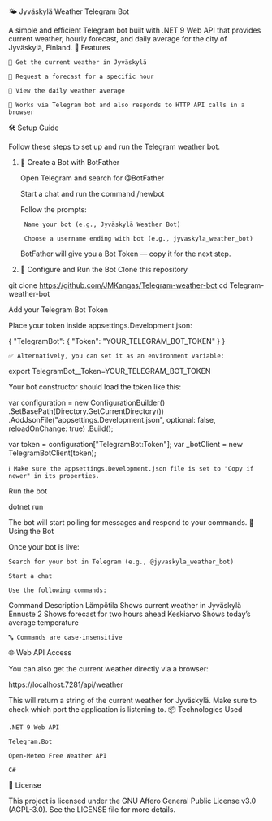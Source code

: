 🌤️ Jyväskylä Weather Telegram Bot

A simple and efficient Telegram bot built with .NET 9 Web API that provides current weather, hourly forecast, and daily average for the city of Jyväskylä, Finland.
🚀 Features

    🔸 Get the current weather in Jyväskylä

    🔸 Request a forecast for a specific hour

    🔸 View the daily weather average

    🔸 Works via Telegram bot and also responds to HTTP API calls in a browser

🛠️ Setup Guide

Follow these steps to set up and run the Telegram weather bot.
1. 🔧 Create a Bot with BotFather

    Open Telegram and search for @BotFather

    Start a chat and run the command /newbot

    Follow the prompts:

        Name your bot (e.g., Jyväskylä Weather Bot)

        Choose a username ending with bot (e.g., jyvaskyla_weather_bot)

    BotFather will give you a Bot Token — copy it for the next step.

2. 🧪 Configure and Run the Bot
Clone this repository

git clone https://github.com/JMKangas/Telegram-weather-bot
cd Telegram-weather-bot

Add your Telegram Bot Token

Place your token inside appsettings.Development.json:

{
  "TelegramBot": {
    "Token": "YOUR_TELEGRAM_BOT_TOKEN"
  }
}

    ✅ Alternatively, you can set it as an environment variable:

export TelegramBot__Token=YOUR_TELEGRAM_BOT_TOKEN

Your bot constructor should load the token like this:

var configuration = new ConfigurationBuilder()
    .SetBasePath(Directory.GetCurrentDirectory())
    .AddJsonFile("appsettings.Development.json", optional: false, reloadOnChange: true)
    .Build();

var token = configuration["TelegramBot:Token"];
var _botClient = new TelegramBotClient(token);

    ℹ️ Make sure the appsettings.Development.json file is set to "Copy if newer" in its properties.

Run the bot

dotnet run

The bot will start polling for messages and respond to your commands.
💬 Using the Bot

Once your bot is live:

    Search for your bot in Telegram (e.g., @jyvaskyla_weather_bot)

    Start a chat

    Use the following commands:

Command	Description
Lämpötila	Shows current weather in Jyväskylä
Ennuste 2	Shows forecast for two hours ahead
Keskiarvo	Shows today’s average temperature

    🔤 Commands are case-insensitive

🌐 Web API Access

You can also get the current weather directly via a browser:

https://localhost:7281/api/weather

This will return a string of the current weather for Jyväskylä. Make sure to check which port the application is listening to.
📦 Technologies Used

    .NET 9 Web API

    Telegram.Bot

    Open-Meteo Free Weather API

    C#

📝 License

This project is licensed under the GNU Affero General Public License v3.0 (AGPL-3.0).
See the LICENSE file for more details.
